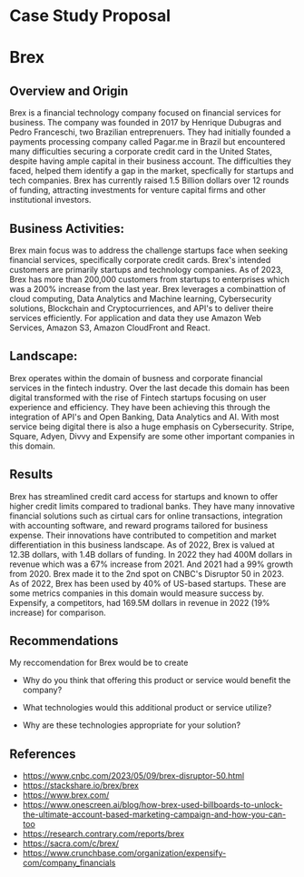 # Case Study Proposal
# Brex 

## Overview and Origin

Brex is a financial technology company focused on financial services for business. The company was founded in 2017 by Henrique Dubugras and Pedro Franceschi, two Brazilian entreprenuers. They had initially founded a payments processing company called Pagar.me in Brazil but encountered many difficulties securing a corporate credit card in the United States, despite having ample capital in their business account. The difficulties they faced, helped them identify a gap in the market, specfically for startups and tech companies. 
Brex has currently raised 1.5 Billion dollars over 12 rounds of funding, attracting investments for venture capital firms and other institutional investors.  


## Business Activities:

Brex main focus was to address the challenge startups face when seeking financial services, specifically corporate credit cards. Brex's intended customers are primarily startups and technology companies. As of 2023, Brex has more than 200,000 customers from startups to enterprises which was a 200% increase from the last year. Brex leverages a combinattion of cloud computing, Data Analytics and Machine learning, Cybersecurity solutions, Blockchain and Cryptocurriences, and API's to deliver theire services efficiently. For application and data they use Amazon Web Services, Amazon S3, Amazon CloudFront and React. 


## Landscape:

Brex operates within the domain of busness and corporate financial services in the fintech industry. Over the last decade this domain has been digital transformed with the rise of Fintech startups focusing on user experience and efficiency. They have been achieving this through the integration of API's and Open Banking, Data Analytics and AI. With most service being digital there is also a huge emphasis on Cybersecurity. Stripe, Square, Adyen, Divvy and Expensify are some other important companies in this domain. 

## Results

Brex has streamlined credit card access for startups and known to offer higher credit limits compared to tradional banks. They have many innovative financial solutions such as cirtual cars for online transactions, integration with accounting software, and reward programs tailored for business expense. Their innovations have contributed to competition and market differentiation in this business landscape.
As of 2022, Brex is valued at 12.3B dollars, with 1.4B dollars of funding. In 2022 they had 400M dollars in revenue which was a 67% increase from 2021. And 2021 had a 99% growth from 2020. Brex made it to the 2nd spot on CNBC's Disruptor 50 in 2023. As of 2022, Brex has been used by 40% of US-based startups. These are some metrics companies in this domain would measure success by.
Expensify, a competitors, had 169.5M dollars in revenue in 2022 (19% increase) for comparison. 



## Recommendations

My reccomendation for Brex would be to create 

* Why do you think that offering this product or service would benefit the company?

* What technologies would this additional product or service utilize?

* Why are these technologies appropriate for your solution?


## References

* https://www.cnbc.com/2023/05/09/brex-disruptor-50.html
* https://stackshare.io/brex/brex
* https://www.brex.com/
* https://www.onescreen.ai/blog/how-brex-used-billboards-to-unlock-the-ultimate-account-based-marketing-campaign-and-how-you-can-too
* https://research.contrary.com/reports/brex
* https://sacra.com/c/brex/
* https://www.crunchbase.com/organization/expensify-com/company_financials